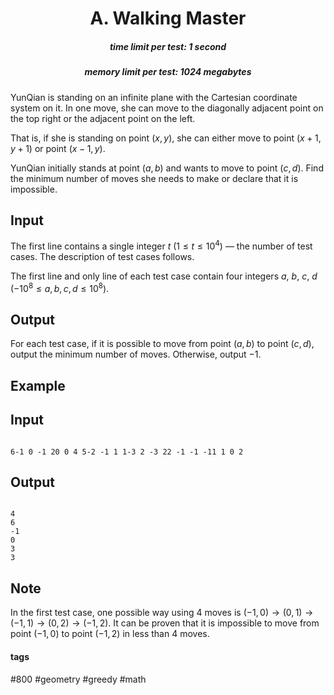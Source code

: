 <h1 style='text-align: center;'> A. Walking Master</h1>

<h5 style='text-align: center;'>time limit per test: 1 second</h5>
<h5 style='text-align: center;'>memory limit per test: 1024 megabytes</h5>

YunQian is standing on an infinite plane with the Cartesian coordinate system on it. In one move, she can move to the diagonally adjacent point on the top right or the adjacent point on the left.

That is, if she is standing on point $(x,y)$, she can either move to point $(x+1,y+1)$ or point $(x-1,y)$.

YunQian initially stands at point $(a,b)$ and wants to move to point $(c,d)$. Find the minimum number of moves she needs to make or declare that it is impossible.

## Input

The first line contains a single integer $t$ ($1\le t\le 10^4$) — the number of test cases. The description of test cases follows.

The first line and only line of each test case contain four integers $a$, $b$, $c$, $d$ ($-10^8\le a,b,c,d\le 10^8$).

## Output

For each test case, if it is possible to move from point $(a,b)$ to point $(c,d)$, output the minimum number of moves. Otherwise, output $-1$.

## Example

## Input


```

6-1 0 -1 20 0 4 5-2 -1 1 1-3 2 -3 22 -1 -1 -11 1 0 2
```
## Output


```

4
6
-1
0
3
3

```
## Note

In the first test case, one possible way using $4$ moves is $(-1,0)\to (0,1)\to (-1,1)\to (0,2)\to (-1,2)$. It can be proven that it is impossible to move from point $(-1,0)$ to point $(-1,2)$ in less than $4$ moves.



#### tags 

#800 #geometry #greedy #math 